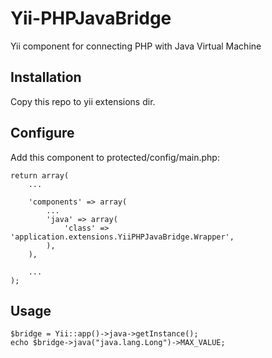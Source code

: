 Yii-PHPJavaBridge
=================

Yii component for connecting PHP with Java Virtual Machine

## Installation

Copy this repo to yii extensions dir.

## Configure

Add this component to protected/config/main.php:

```
return array(
	...
	
	'components' => array(
		...
		'java' => array(
			'class' => 'application.extensions.YiiPHPJavaBridge.Wrapper',
		),
	),
	
	...
);
```

## Usage

```
$bridge = Yii::app()->java->getInstance();
echo $bridge->java("java.lang.Long")->MAX_VALUE;
```

